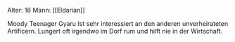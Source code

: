 Alter: 16
Mann: [[Eldarian]]

Moody Teenager Gyaru
Ist sehr interessiert an den anderen unverheirateten Artificern.
Lungert oft irgendwo im Dorf rum und hilft nie in der Wirtschaft.